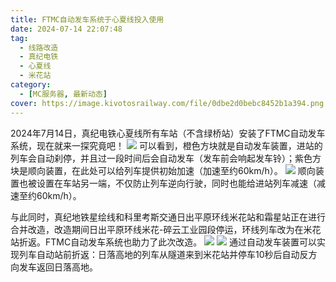 ```yaml
---
title: FTMC自动发车系统于心夏线投入使用
date: 2024-07-14 22:07:48
tag:
  - 线路改造
  - 真纪电铁
  - 心夏线
  - 米花站
category:
  - [MC服务器, 最新动态]
cover: https://image.kivotosrailway.com/file/0dbe2d0bebc8452b1a394.png
---
```

2024年7月14日，真纪电铁心夏线所有车站（不含绿桥站）安装了FTMC自动发车系统，现在就来一探究竟吧！
![](1.png)
可以看到，橙色方块就是自动发车装置，进站的列车会自动刹停，并且过一段时间后会自动发车（发车前会响起发车铃）；紫色方块是顺向装置，在此处可以给列车提供初始加速（加速至约60km/h）。
![](2.png)
顺向装置也被设置在车站另一端，不仅防止列车逆向行驶，同时也能给进站列车减速（减速至约60km/h）。

与此同时，真纪地铁星绘线和科里考斯交通日出平原环线米花站和霜星站正在进行合并改造，改造期间日出平原环线米花-碎云工业园段停运，环线列车改为在米花站折返。FTMC自动发车系统也助力了此次改造。
![](3.png)
![](4.png)
通过自动发车装置可以实现列车自动站前折返：日落高地的列车从隧道来到米花站并停车10秒后自动反方向发车返回日落高地。